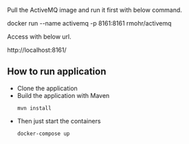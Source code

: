 Pull the ActiveMQ image and run it first with below command.

docker run --name activemq -p 8161:8161 rmohr/activemq

Access with below url.

http://localhost:8161/


## How to run application

- Clone the application
- Build the application with Maven
  ```
  mvn install
  ```
- Then just start the containers
  ```
  docker-compose up
  ```

